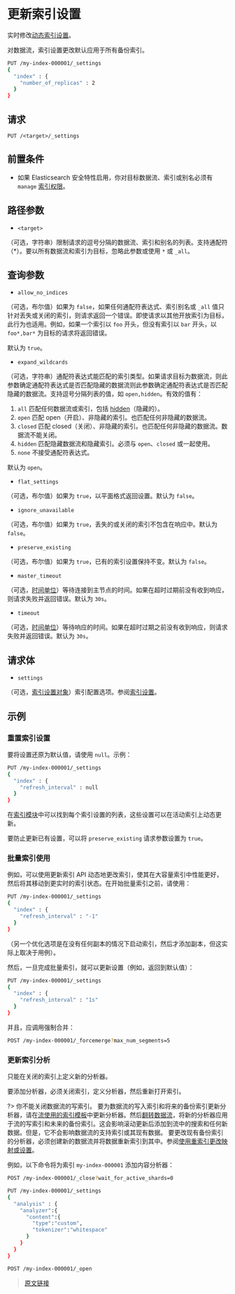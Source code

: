 # 更新索引设置

实时修改[动态索引设置](/index_modules/index_modules)。

对数据流，索引设置更改默认应用于所有备份索引。

```bash
PUT /my-index-000001/_settings
{
  "index" : {
    "number_of_replicas" : 2
  }
}
```

## 请求

`PUT /<target>/_settings`

## 前置条件

- 如果 Elasticsearch 安全特性启用，你对目标数据流、索引或别名必须有 `manage` [索引权限](/secure_the_elastic_statck/user_authorization/security_privileges?id=索引权限)。

## 路径参数

- `<target>`

（可选，字符串）限制请求的逗号分隔的数据流、索引和别名的列表。支持通配符（*）。要以所有数据流和索引为目标，忽略此参数或使用 `*` 或 `_all`。

## 查询参数

- `allow_no_indices`

（可选，布尔值）如果为 `false`，如果任何通配符表达式、索引别名或 `_all` 值只针对丢失或关闭的索引，则请求返回一个错误。即使请求以其他开放索引为目标，此行为也适用。例如，如果一个索引以 `foo` 开头，但没有索引以 `bar` 开头，以 `foo*,bar*` 为目标的请求将返回错误。

默认为 `true`。

- `expand_wildcards`

（可选，字符串）通配符表达式能匹配的索引类型。如果请求目标为数据流，则此参数确定通配符表达式是否匹配隐藏的数据流则此参数确定通配符表达式是否匹配隐藏的数据流。支持逗号分隔列表的值，如 `open,hidden`。有效的值有：

1. `all`
匹配任何数据流或索引，包括 [hidden](/rest_apis/api_convention/multi_target_syntax?id=隐藏数据流和索引)（隐藏的）。
2. `open`
匹配 open（开启）、非隐藏的索引。也匹配任何非隐藏的数据流。
3. `closed`
匹配 closed（关闭）、非隐藏的索引。也匹配任何非隐藏的数据流。数据流不能关闭。
4. `hidden`
匹配隐藏数据流和隐藏索引。必须与 `open`、`closed` 或一起使用。
5. `none`
不接受通配符表达式。

默认为 `open`。

- `flat_settings`

（可选，布尔值）如果为 `true`，以平面格式返回设置。默认为 `false`。

- `ignore_unavailable`

（可选，布尔值）如果为 `true`，丢失的或关闭的索引不包含在响应中。默认为 `false`。

- `preserve_existing`

（可选，布尔值）如果为 `true`，已有的索引设置保持不变。默认为 `false`。

- `master_timeout`

（可选，[时间单位](/rest_apis/api_convention/common_options?id=时间单位)）等待连接到主节点的时间。如果在超时过期前没有收到响应，则请求失败并返回错误。默认为 `30s`。

- `timeout`

（可选，[时间单位](/rest_apis/api_convention/common_options?id=时间单位)）等待响应的时间。如果在超时过期之前没有收到响应，则请求失败并返回错误。默认为 `30s`。

## 请求体

- `settings`

（可选，[索引设置对象](/index_modules/index_modules?id=索引设置)）索引配置选项。参阅[索引设置](/index_modules/index_modules?id=索引设置)。

## 示例

### 重置索引设置

要将设置还原为默认值，请使用 `null`。示例：

```bash
PUT /my-index-000001/_settings
{
  "index" : {
    "refresh_interval" : null
  }
}
```

在[索引模块](/index_modules/index_modules)中可以找到每个索引设置的列表，这些设置可以在活动索引上动态更新。

要防止更新已有设置，可以将 `preserve_existing` 请求参数设置为 `true`。

### 批量索引使用

例如，可以使用更新索引 API 动态地更改索引，使其在大容量索引中性能更好，然后将其移动到更实时的索引状态。在开始批量索引之前，请使用：

```bash
PUT /my-index-000001/_settings
{
  "index" : {
    "refresh_interval" : "-1"
  }
}
```

（另一个优化选项是在没有任何副本的情况下启动索引，然后才添加副本，但这实际上取决于用例）。

然后，一旦完成批量索引，就可以更新设置（例如，返回到默认值）：

```bash
PUT /my-index-000001/_settings
{
  "index" : {
    "refresh_interval" : "1s"
  }
}
```

并且，应调用强制合并：

```bash
POST /my-index-000001/_forcemerge?max_num_segments=5
```

### 更新索引分析

只能在关闭的索引上定义新的分析器。

要添加分析器，必须关闭索引，定义分析器，然后重新打开索引。

?> 你不能关闭数据流的写索引。
要为数据流的写入索引和将来的备份索引更新分析器，请在[流使用的索引模板](data_streams/set_up_a_data_stream?id=第三步_创建一个索引模板)中更新分析器。然后[翻转数据流](/data_streams/use_a_data_stream?id=手动翻转数据流)，将新的分析器应用于流的写索引和未来的备份索引。这会影响滚动更新后添加到流中的搜索和任何新数据。但是，它不会影响数据流的支持索引或其现有数据。
要更改现有备份索引的分析器，必须创建新的数据流并将数据重新索引到其中。参阅[使用重索引更改映射或设置](/data_streams/change_mappings_and_settings_for_a_data_stream?id=使用重索引更改映射或设置)。

例如，以下命令将为索引 `my-index-000001` 添加内容分析器：

```bash
POST /my-index-000001/_close?wait_for_active_shards=0

PUT /my-index-000001/_settings
{
  "analysis" : {
    "analyzer":{
      "content":{
        "type":"custom",
        "tokenizer":"whitespace"
      }
    }
  }
}

POST /my-index-000001/_open
```

> [原文链接](https://www.elastic.co/guide/en/elasticsearch/reference/current/indices-update-settings.html)

